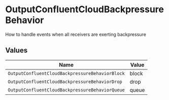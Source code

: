 # OutputConfluentCloudBackpressureBehavior

How to handle events when all receivers are exerting backpressure


## Values

| Name                                            | Value                                           |
| ----------------------------------------------- | ----------------------------------------------- |
| `OutputConfluentCloudBackpressureBehaviorBlock` | block                                           |
| `OutputConfluentCloudBackpressureBehaviorDrop`  | drop                                            |
| `OutputConfluentCloudBackpressureBehaviorQueue` | queue                                           |